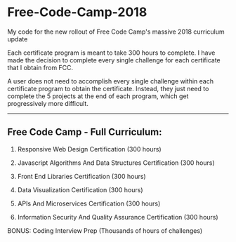 # Free-Code-Camp-2018
My code for the new rollout of Free Code Camp's massive 2018 curriculum update

Each certificate program is meant to take 300 hours to complete. I have made the decision to complete every single challenge for each certificate that I obtain from FCC.

A user does not need to accomplish every single challenge within each certificate program to obtain the certificate. Instead, they just need to complete the 5 projects at the end of each program, which get progressively more difficult. 

---------------------------------
Free Code Camp - Full Curriculum:
---------------------------------

1. Responsive Web Design Certification (300 hours)

2. Javascript Algorithms And Data Structures Certification (300 hours)

3. Front End Libraries Certification (300 hours)

4. Data Visualization Certification (300 hours)

5. APIs And Microservices Certification (300 hours)

6. Information Security And Quality Assurance Certification (300 hours)

BONUS: Coding Interview Prep (Thousands of hours of challenges)
